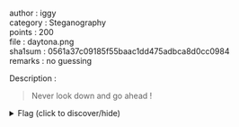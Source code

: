 author : iggy  
category : Steganography  
points : 200  
file : daytona.png  
sha1sum : 0561a37c09185f55baac1dd475adbca8d0cc0984  
remarks : no guessing  
  
Description :  
>
> Never look down and go ahead !
>
  
<details>  
    <summary>Flag (click to discover/hide)</summary>  
    <p>GH16{Was_a_f**k_damn_great_game_!}</p>  
</details>  
